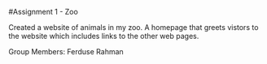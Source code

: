 #Assignment 1 - Zoo

Created a website of animals in my zoo. A homepage that greets vistors to the website which includes links to the other web pages.

Group Members:
Ferduse Rahman
